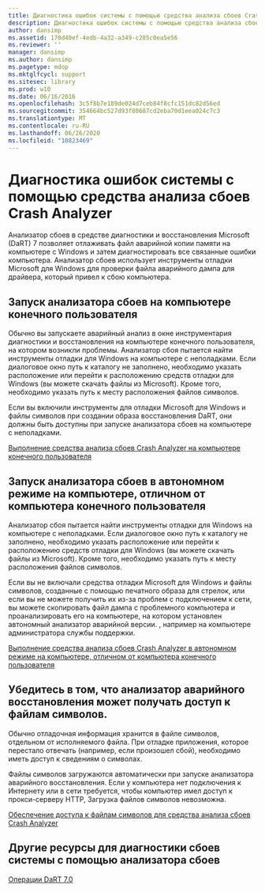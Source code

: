 ```yaml
---
title: Диагностика ошибок системы с помощью средства анализа сбоев Crash Analyzer
description: Диагностика ошибок системы с помощью средства анализа сбоев Crash Analyzer
author: dansimp
ms.assetid: 170d40ef-4edb-4a32-a349-c285c0ea5e56
ms.reviewer: ''
manager: dansimp
ms.author: dansimp
ms.pagetype: mdop
ms.mktglfcycl: support
ms.sitesec: library
ms.prod: w10
ms.date: 06/16/2016
ms.openlocfilehash: 3c5f8b7e189de024d7ceb84f8cfc151dc82d56ed
ms.sourcegitcommit: 354664bc527d93f80687cd2eba70d1eea024c7c3
ms.translationtype: MT
ms.contentlocale: ru-RU
ms.lasthandoff: 06/26/2020
ms.locfileid: "10823469"
---
```

# Диагностика ошибок системы с помощью средства анализа сбоев Crash Analyzer


Анализатор сбоев в средстве диагностики и восстановления Microsoft (DaRT) 7 позволяет отлаживать файл аварийной копии памяти на компьютере с Windows и затем диагностировать все связанные ошибки компьютера. Анализатор сбоев использует инструменты отладки Microsoft для Windows для проверки файла аварийного дампа для драйвера, который привел к сбою компьютера.

## Запуск анализатора сбоев на компьютере конечного пользователя


Обычно вы запускаете аварийный анализ в окне инструментария диагностики и восстановления на компьютере конечного пользователя, на котором возникли проблемы. Анализатор сбоя пытается найти инструменты отладки для Windows на компьютере с неполадками. Если диалоговое окно путь к каталогу не заполнено, необходимо указать расположение или перейти к расположению средств отладки для Windows (вы можете скачать файлы из Microsoft). Кроме того, необходимо указать путь к месту расположения файлов символов.

Если вы включили инструменты для отладки Microsoft для Windows и файлы символов при создании образа восстановления DaRT, они должны быть доступны при запуске анализатора сбоев на компьютере с неполадками.

[Выполнение средства анализа сбоев Crash Analyzer на компьютере конечного пользователя](how-to-run-the-crash-analyzer-on-an-end-user-computer-dart-7.md)

## Запуск анализатора сбоев в автономном режиме на компьютере, отличном от компьютера конечного пользователя


Анализатор сбоя пытается найти инструменты отладки для Windows на компьютере с неполадками. Если диалоговое окно путь к каталогу не заполнено, необходимо указать расположение или перейти к расположению средств отладки для Windows (вы можете скачать файлы из Microsoft). Кроме того, необходимо указать путь к месту расположения файлов символов.

Если вы не включали средства отладки Microsoft для Windows и файлы символов, созданные с помощью печатного образа для стрелок, или если вы не можете получить их из-за проблем с подключением к сети, вы можете скопировать файл дампа с проблемного компьютера и проанализировать его на компьютере, на котором установлен автономный анализатор аварийной версии. , например на компьютере администратора службы поддержки.

[Выполнение средства анализа сбоев Crash Analyzer в автономном режиме на компьютере, отличном от компьютера конечного пользователя](how-to-run-the-crash-analyzer-in-stand-alone-mode-on-a-computer-other-than-an-end-user-computer-dart-7.md)

## Убедитесь в том, что анализатор аварийного восстановления может получать доступ к файлам символов.


Обычно отладочная информация хранится в файле символов, отдельном от исполняемого файла. При отладке приложения, которое перестало отвечать (например, если произошел сбой), необходимо иметь доступ к сведениям о символах.

Файлы символов загружаются автоматически при запуске анализатора аварийного восстановления. Если у компьютера нет подключения к Интернету или в сети требуется, чтобы компьютер имел доступ к прокси-серверу HTTP, Загрузка файлов символов невозможна.

[Обеспечение доступа к файлам символов для средства анализа сбоев Crash Analyzer](how-to-ensure-that-crash-analyzer-can-access-symbol-files-dart-7.md)

## Другие ресурсы для диагностики сбоев системы с помощью анализатора сбоев


[Операции DaRT 7.0](operations-for-dart-70-new-ia.md)

 

 





